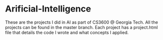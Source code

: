# Arificial-Intelligence
These are the projects I did in AI as part of CS3600 @ Georgia Tech.
All the projects can be found in the master branch. 
Each project has a project.html file that details the code I wrote and what concepts I applied.
